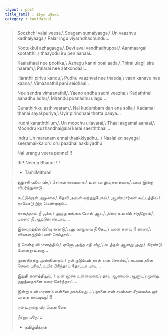 ```yaml
---
layout : post
title_tamil : நீர்ஜா பநோட்
category : kavidaigal
---
```


<div id="english-poem">

>Soozhchi valai veesa,\\
Soagam sumaiyaaga,\\
Un vaazhvu kadhaiyaaga,\\
Palar ingu viyarndhadhundu...
>
>Kootukkul azhagaaga,\\
Devi aval vandhadhupoal,\\
Aanmaargal kootatthil,\\
thaayodu iru pen aanaai...
>
>Kaalathaal nee pookka,\\
Azhagu kanni poal aada,\\
Thirai ulagil siru naeram,\\
Palarai nee aatkondaai...
>
>Illarathil pirivu kandu,\\
Pudhu vaazhvai nee thaeda,\\
vaan kanavu nee kaana,\\
Vimaanathil pani seidhaai..
>
>Nee sendra vimaanathil,\\
Yaeno andha sadhi veezha,\\
Kadaththal aanadhu adhu,\\
Mirandu poanadhu ulagu...
>
>Gunathirkku asthivaaram,\\
Nal kudumbam dan ena solla,\\
Kadamai thanai sayal puriya,\\
Uyir pirindhaai thotta paaya...
>
>Irudhi kanaththilum,\\
Un moochu ullavarai,\\
Thaai aagamal aanaai,\\
Moondru kuzhandhaigalai karai saerththaai...
>
>Indru Un maranam ennai thaakkiyadhu...\\
Naalai en sayagal seeramaikka oru oru paadhai aakkiyadhu
>
>Nal urangu veera penne!!!!
>
>RIP Neerja Bhanot !!!
>
> - TamilMithran

</div>
<div id="tamil-poem">

>சூழ்ச்சி வளை வீச,\\
சோகம் சுமையாக,\\
உன் வாழ்வு கதையாக,\\
பலர் இங்கு வியர்ந்துண்டு...
>
>கூட்டுக்குள் அழகாக,\\
தேவி அவள் வந்ததுபோல்,\\
ஆண்மார்கள் கூட்டத்தில்,\\
தாயோடு இரு பெண்ணாய்…
>
>காலத்தால் நீ பூக்க,\\
அழகு மங்கை போல் ஆட,\\
திரை உலகில் சிருநேரம்,\\
பலரை நீ ஆட்கொண்டாய்....
>
>இல்லறத்தில் பிரிவு கண்டு,\\
புது வாழ்வை நீ தேட,\\
வான் கனவு நீ காண,\\
விமானத்தில் பணி செய்தாய்...
>
>நீ சென்ற விமானத்தில்,\\
ஏனோ அந்த சதி வீழ,\\
கடத்தல் ஆனது அது,\\
மிரண்டு போனது உலகு...
>
>குணதிர்க்கு அஸ்திவாரம்,\\
நள் குடும்பம் தான் என சொல்ல,\\
கடமை தனை செயல் புரிய,\\
உயிர் பிரிந்தாய் தோட்டா பாய....
>
>இறுதி கணத்திலும், \\
உன் மூச்சு உள்ளவரை,\\
தாய் ஆகாமல் ஆனாய்,\\
மூன்று குழந்தைகளை கரை சேர்த்தாய்....
>
>இன்று உன் மரணம் என்னை தாக்கியது....\\
நாளை என் சயல்கள் சீரமைக்க ஓர் பாதை காட்டியது!!!!
>
>நல் உறங்கு வீர பெண்ணே
>
>நீர்ஜா பநோட்
>
> -	தமிழ்மீத்ரன்

</div>
